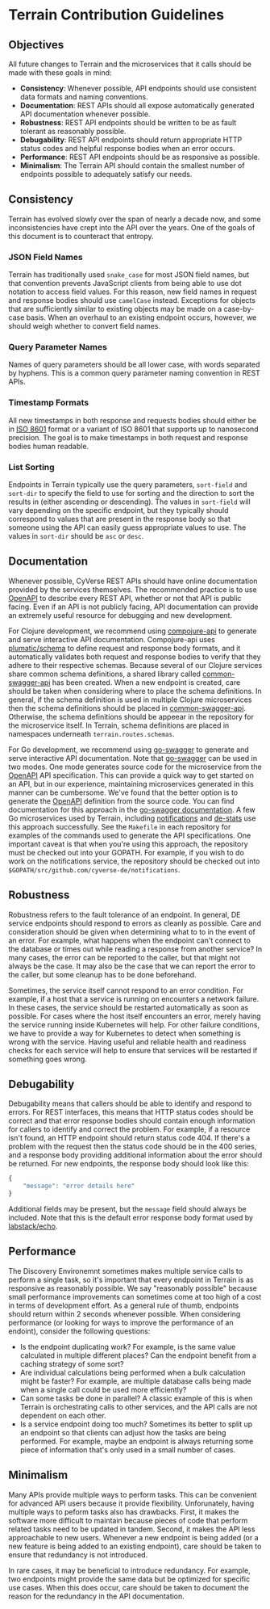 # Terrain Contribution Guidelines

## Objectives

All future changes to Terrain and the microservices that it calls should be made with these goals in mind:

- **Consistency**: Whenever possible, API endpoints should use consistent data formats and naming conventions.
- **Documentation**: REST APIs should all expose automatically generated API documentation whenever possible.
- **Robustness**: REST API endpoints should be written to be as fault tolerant as reasonably possible.
- **Debugability**: REST API endpoints should return appropriate HTTP status codes and helpful response bodies when an
  error occurs.
- **Performance**: REST API endpoints should be as responsive as possible.
- **Minimalism**: The Terrain API should contain the smallest number of endpoints possible to adequately satisfy our
  needs.

## Consistency

Terrain has evolved slowly over the span of nearly a decade now, and some inconsistencies have crept into the API over
the years. One of the goals of this document is to counteract that entropy.

### JSON Field Names

Terrain has traditionally used `snake_case` for most JSON field names, but that convention prevents JavaScript clients
from being able to use dot notation to access field values. For this reason, new field names in request and response
bodies should use `camelCase` instead. Exceptions for objects that are sufficiently similar to existing objects may be
made on a case-by-case basis. When an overhaul to an existing endpoint occurs, however, we should weigh whether to
convert field names.

### Query Parameter Names

Names of query parameters should be all lower case, with words separated by hyphens. This is a common query parameter
naming convention in REST APIs.

### Timestamp Formats

All new timestamps in both response and requests bodies should either be in [ISO 8601][1] format or a variant of ISO
8601 that supports up to nanosecond precision. The goal is to make timestamps in both request and response bodies human
readable.

### List Sorting

Endpoints in Terrain typically use the query parameters, `sort-field` and `sort-dir` to specify the field to use for
sorting and the direction to sort the results in (either ascending or descending). The values in `sort-field` will vary
depending on the specific endpoint, but they typically should correspond to values that are present in the response body
so that someone using the API can easily guess appropriate values to use. The values in `sort-dir` should be `asc` or
`desc`.

## Documentation

Whenever possible, CyVerse REST APIs should have online documentation provided by the services themselves. The
recommended practice is to use [OpenAPI][2] to describe every REST API, whether or not that API is public facing. Even
if an API is not publicly facing, API documentation can provide an extremely useful resource for debugging and new
development.

For Clojure development, we recommend using [compojure-api][3] to generate and serve interactive API
documentation. Compojure-api uses [plumatic/schema][4] to define request and response body formats, and it automatically
validates both request and response bodies to verify that they adhere to their respective schemas. Because several of
our Clojure services share common schema definitions, a shared library called [common-swagger-api][5] has been
created. When a new endpoint is created, care should be taken when considering where to place the schema definitions. In
general, if the schema definition is used in multiple Clojure microservices then the schema definitions should be placed
in [common-swagger-api][5]. Otherwise, the schema definitions should be appeear in the repository for the microservice
itself. In Terrain, schema definitions are placed in namespaces underneath `terrain.routes.schemas`.

For Go development, we recommend using [go-swagger][6] to generate and serve interactive API documentation. Note that
[go-swagger][6] can be used in two modes. One mode generates source code for the microservice from the [OpenAPI][2] API
specification. This can provide a quick way to get started on an API, but in our experience, maintaining microservices
generated in this manner can be cumbersome. We've found that the better option is to generate the [OpenAPI][2]
definition from the source code. You can find documentation for this approach in the [go-swagger documentation][9]. A
few Go microservices used by Terrain, including [notifications][7] and [de-stats][8] use this approach successfully. See
the `Makefile` in each repository for examples of the commands used to generate the API specifications. One important
caveat is that when you're using this approach, the repository must be checked out into your GOPATH. For example, if you
wish to do work on the notifications service, the repository should be checked out into
`$GOPATH/src/github.com/cyverse-de/notifications`.

## Robustness

Robustness refers to the fault tolerance of an endpoint. In general, DE service endpoints should respond to errors as
cleanly as possible. Care and consideration should be given when determining what to to in the event of an error. For
example, what happens when the endpoint can't connect to the database or times out while reading a response from another
service? In many cases, the error can be reported to the caller, but that might not always be the case. It may also be
the case that we can report the error to the caller, but some cleanup has to be done beforehand.

Sometimes, the service itself cannot respond to an error condition. For example, if a host that a service is running on
encounters a network failure. In these cases, the service should be restarted automatically as soon as possible. For
cases where the host itself encounters an error, merely having the service running inside Kubernetes will help. For
other failure conditions, we have to provide a way for Kubernetes to detect when something is wrong with the
service. Having useful and reliable health and readiness checks for each service will help to ensure that services will
be restarted if something goes wrong.

## Debugability

Debugability means that callers should be able to identify and respond to errors. For REST interfaces, this means that
HTTP status codes should be correct and that error response bodies should contain enough information for callers to
identify and correct the problem. For example, if a resource isn't found, an HTTP endpoint should return status
code 404. If there's a problem with the request then the status code should be in the 400 series, and a response body
providing additional information about the error should be returned. For new endpoints, the response body should look
like this:

``` JavaScript
{
    "message": "error details here"
}
```

Additional fields may be present, but the `message` field should always be included. Note that this is the default error
response body format used by [labstack/echo][10].

## Performance

The Discovery Environemnt sometimes makes multiple service calls to perform a single task, so it's important that every
endpoint in Terrain is as responsive as reasonably possible. We say "reasonably possible" because small performance
improvements can sometimes come at too high of a cost in terms of development effort. As a general rule of thumb,
endpoints should return within 2 seconds whenever possible. When considering performance (or looking for ways to improve
the performance of an endoint), consider the following questions:

- Is the endpoint duplicating work? For example, is the same value calculated in multiple different places? Can the
  endpoint benefit from a caching strategy of some sort?
- Are individual calculations being performed when a bulk calculation might be faster? For example, are multiple
  database calls being made when a single call could be used more efficiently?
- Can some tasks be done in parallel? A classic example of this is when Terrain is orchestrating calls to other
  services, and the API calls are not dependent on each other.
- Is a service endpoint doing too much? Sometimes its better to split up an endpoint so that clients can adjust how the
  tasks are being performed. For example, maybe an endpoint is always returning some piece of information that's only
  used in a small number of cases.

## Minimalism

Many APIs provide multiple ways to perform tasks. This can be convenient for advanced API users because it provide
flexibility. Unforunately, having multiple ways to peform tasks also has drawbacks. First, it makes the software more
difficult to maintain because pieces of code that perform related tasks need to be updated in tandem. Second, it makes
the API less approachable to new users. Whenever a new endpoint is being added (or a new feature is being added to an
existing endpoint), care should be taken to ensure that redundancy is not introduced.

In rare cases, it may be beneficial to introduce redundancy. For example, two endpoints might provide the same data but
be optimized for specific use cases. When this does occur, care should be taken to document the reason for the
redundancy in the API documentation.

[1]: https://en.wikipedia.org/wiki/ISO_8601
[2]: https://swagger.io/resources/open-api/
[3]: https://github.com/metosin/compojure-api
[4]: https://github.com/plumatic/schema
[5]: https://github.com/cyverse-de/common-swagger-api/
[6]: https://goswagger.io/
[7]: https://github.com/cyverse-de/notifications
[8]: https://github.com/cyverse-de/de-stats
[9]: https://goswagger.io/use/spec.html
[10]: https://github.com/labstack/echo
